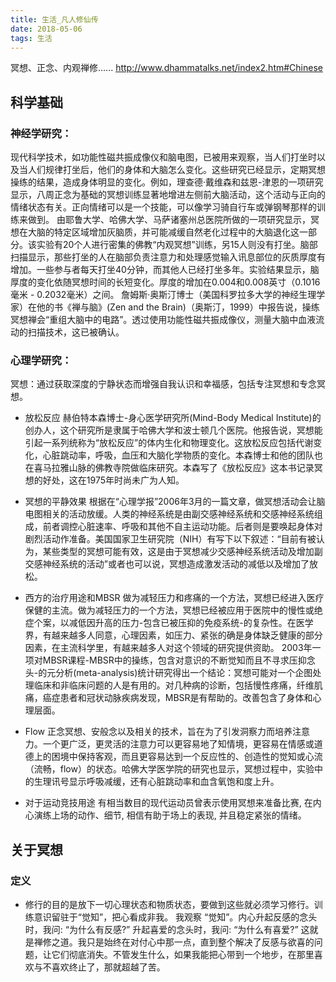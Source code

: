 ```yaml
---
title: 生活_凡人修仙传
date: 2018-05-06
tags: 生活
---
```

冥想、正念、内观禅修......
http://www.dhammatalks.net/index2.htm#Chinese
 <!-- more -->

## 科学基础

### 神经学研究：
现代科学技术，如功能性磁共振成像仪和脑电图，已被用来观察，当人们打坐时以及当人们规律打坐后，他们的身体和大脑怎么变化。这些研究已经显示，定期冥想操练的结果，造成身体明显的变化。例如，理查德·戴维森和兹恩-津恩的一项研究显示，八周正念为基础的冥想训练显著地增进左侧前大脑活动，这个活动与正向的情绪状态有关。正向情绪可以是一个技能，可以像学习骑自行车或弹钢琴那样的训练来做到。
由耶鲁大学、哈佛大学、马萨诸塞州总医院所做的​​一项研究显示，冥想在大脑的特定区域增加灰脑质，并可能减缓自然老化过程中的大脑退化这一部分。该实验有20个人进行密集的佛教“内观冥想”训练，另15人则没有打坐。脑部扫描显示，那些打坐的人在脑部负责注意力和处理感觉输入讯息部位的灰质厚度有增加。一些参与者每天打坐40分钟，而其他人已经打坐多年。实验结果显示，脑厚度的变化依随冥想时间的长短变化。厚度的增加在0.004和0.008英寸（0.1016毫米 - 0.2032毫米）之间。
詹姆斯·奥斯汀博士（美国科罗拉多大学的神经生理学家）在他的书《禅与脑》(Zen and the Brain)（奥斯汀，1999）中报告说，操练冥想禅会“重组大脑中的电路”。透过使用功能性磁共振成像仪，测量大脑中血液流动的扫描技术，这已被确认。

### 心理学研究：
冥想：通过获取深度的宁静状态而增强自我认识和幸福感，包括专注冥想和专念冥想。

- 放松反应
赫伯特本森博士-身心医学研究所(Mind-Body Medical Institute)的创办人，这个研究所是隶属于哈佛大学和波士顿几个医院。他报告说，冥想能引起一系列统称为“放松反应”的体内生化和物理变化。这放松反应包括代谢变化，心脏跳动率，呼吸，血压和大脑化学物质的变化。本森博士和他的团队也在喜马拉雅山脉的佛教寺院做临床研究。本森写了《放松反应》这本书记录冥想的好处，这在1975年时尚未广为人知。

- 冥想的平静效果
根据在“心理学报”2006年3月的一篇文章，做冥想活动会让脑电图相关的活动放缓。人类的神经系统是由副交感神经系统和交感神经系统组成，前者调控心脏速率、呼吸和其他不自主运动功能。后者则是要唤起身体对剧烈活动作准备。美国国家卫生研究院（NIH）有写下以下叙述：“目前有被认为，某些类型的冥想可能有效，这是由于冥想减少交感神经系统活动及增加副交感神经系统的活动”或者也可以说，冥想造成激发活动的减低以及增加了放松。

- 西方的治疗用途和MBSR
做为减轻压力和疼痛的一个方法，冥想已经进入医疗保健的主流。做为减轻压力的一个方法，冥想已经被应用于医院中的慢性或绝症个案，以减低因升高的压力-包含已被压抑的免疫系统-的复杂性。在医学界，有越来越多人同意，心理因素，如压力、紧张的确是身体缺乏健康的部分因素，在主流科学里，有越来越多人对这个领域的研究提供资助。
2003年一项对MBSR课程-MBSR中的操练，包含对意识的不断觉知而且不寻求压抑念头-的元分析(meta-analysis)统计研究得出一个结论：冥想可能对一个企图处理临床和非临床问题的人是有用的。对几种病的诊断，包括慢性疼痛，纤维肌痛，癌症患者和冠状动脉疾病发现，MBSR是有帮助的。改善包含了身体和心理层面。

- Flow
正念冥想、安般念以及相关的技术，旨在为了引发洞察力而培养注意力。一个更广泛，更灵活的注意力可以更容易地了知情境，更容易在情感或道德上的困境中保持客观，而且更容易达到一个反应性的、创造性的觉知或心流（流畅，flow）的状态。哈佛大学医学院的研究也显示，冥想过程中，实验中的生理讯号显示呼吸减缓，还有心脏跳动率和血含氧饱和度上升。

- 对于运动竞技用途
有相当数目的现代运动员曾表示使用冥想来准备比赛, 在内心演练上场的动作、细节, 相信有助于场上的表现, 并且稳定紧张的情绪。

###

## 关于冥想

### 定义

- 修行的目的是放下一切心理状态和物质状态，要做到这些就必须学习修行。训练意识留驻于“觉知”，把心看成非我。
我观察 “觉知”。内心升起反感的念头时，我问: “为什么有反感?” 升起喜爱的念头时，我问: “为什么有喜爱?” 这就是禅修之道。我只是始终在对付心中那一点，直到整个解决了反感与欲喜的问题，让它们彻底消失。不管发生什么，如果我能把心带到一个地步，在那里喜欢与不喜欢终止了，那就超越了苦。
